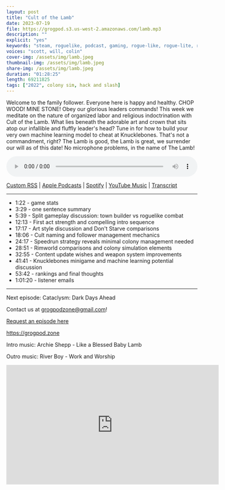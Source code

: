 ```yaml
---
layout: post
title: "Cult of the Lamb"
date: 2023-07-19
file: https://grogpod.s3.us-west-2.amazonaws.com/lamb.mp3
description: ""
explicit: "yes" 
keywords: "steam, roguelike, podcast, gaming, rogue-like, rogue-lite, roguelite"
voices: "scott, will, colin"
cover-img: /assets/img/lamb.jpeg
thumbnail-img: /assets/img/lamb.jpeg
share-img: /assets/img/lamb.jpeg
duration: "01:28:25"
length: 69211825 
tags: ["2022", colony sim, hack and slash]
---
```


Welcome to the family follower. Everyone here is happy and healthy. CHOP WOOD! MINE STONE! Obey our glorious leaders commands! This week we meditate on the nature of organized labor and religious indoctrination with Cult of the Lamb. What lies beneath the adorable art and crown that sits atop our infallible and fluffly leader's head? Tune in for how to build your very own machine learning model to cheat at Knucklebones. That's not a commandment, right? The Lamb is good, the Lamb is great, we surrender our will as of this date! No microphone problems, in the name of The Lamb!

<div class="container">
  <audio controls style="width: 100%;">
    <source src="https://grogpod.s3.us-west-2.amazonaws.com/lamb.mp3" type="audio/mpeg">
  </audio>
</div>

[Custom RSS](https://grogpod.zone/feed.xml) | [Apple Podcasts](https://podcasts.apple.com/us/podcast/cult-of-the-lamb/id1650474911?i=1000621600960) | [Spotify](https://open.spotify.com/episode/0Qt3DTQQNMe552R6AEypSY?si=Qw3FRQAiR1qyfbaJtDXG4Q) | [YouTube Music](https://www.youtube.com/playlist?list=PL-ShOmyMvd4jYFChE6tgj0JYG8RKK4xe0) | [Transcript](https://github.com/ScottBurger/going_rogue_podcast/blob/master/docs/transcripts/cult_of_the_lamb.txt)

---

* 1:22 - game stats
* 3:29 - one sentence summary
* 5:39 - Split gameplay discussion: town builder vs roguelike combat
* 12:13 - First act strength and compelling intro sequence
* 17:17 - Art style discussion and Don't Starve comparisons
* 18:06 - Cult naming and follower management mechanics
* 24:17 - Speedrun strategy reveals minimal colony management needed
* 28:51 - Rimworld comparisons and colony simulation elements
* 32:55 - Content update wishes and weapon system improvements
* 41:41 - Knucklebones minigame and machine learning potential discussion
* 53:42 - rankings and final thoughts
* 1:01:20 - listener emails

---




Next episode: Cataclysm: Dark Days Ahead

Contact us at grogpodzone@gmail.com!

[Request an episode here](https://forms.gle/jcPaSrzzT467Z9x6A)

https://grogpod.zone

Intro music: Archie Shepp - Like a Blessed Baby Lamb

Outro music: River Boy - Work and Worship

<div class="embed-responsive embed-responsive-16by9">
<iframe width="560" height="315" src="https://www.youtube.com/embed/WOoghVIwEaQ" title="YouTube video player" frameborder="0" allow="accelerometer; autoplay; clipboard-write; encrypted-media; gyroscope; picture-in-picture" allowfullscreen></iframe>
</div>

